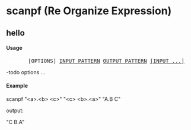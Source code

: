 # scanpf (Re Organize Expression)
## hello

#### Usage

<pre><font color="#FFFFFF"><b>scanpf</b></font> [OPTIONS] <u style="text-decoration-style:single">INPUT_PATTERN</u> <u style="text-decoration-style:single">OUTPUT_PATTERN</u> <u style="text-decoration-style:single">[INPUT ...]</u>
</pre>

-todo options ...

#### Example

scanpf "\<a\>.\<b\> \<c\>" "\<c\> \<b\>.\<a\>" "A.B C" 
  
  output:
  
  "C B.A"
